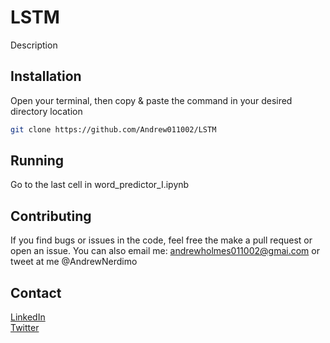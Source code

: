 # LSTM

Description

## Installation

Open your terminal, then copy & paste the command in your desired directory location

```bash
git clone https://github.com/Andrew011002/LSTM
```

## Running
Go to the last cell in word_predictor_I.ipynb

## Contributing
If you find bugs or issues in the code, feel free the make a pull request or open an issue. You can also email me: andrewholmes011002@gmai.com or tweet at me @AndrewNerdimo

## Contact
[LinkedIn](https://www.linkedin.com/in/andrewmicholmes/) <br />
[Twitter](https://twitter.com/AndrewNerdimo)

